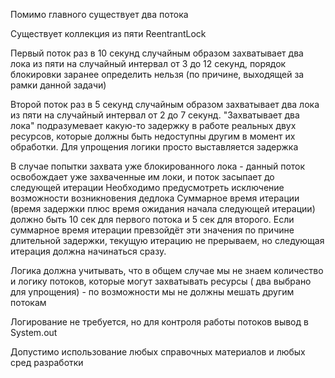 Помимо главного существует два потока

Существует коллекция из пяти ReentrantLock

Первый поток раз в 10 секунд случайным образом захватывает два лока из пяти на случайный интервал от 3 до 12 секунд,
порядок блокировки заранее определить нельзя (по причине, выходящей за рамки данной задачи)

Второй поток раз в 5 секунд случайным образом захватывает два лока из пяти на случайный интервал от 2 до 7 секунд.
"Захватывает два лока" подразумевает какую-то задержку в работе реальных двух ресурсов, которые должны быть недоступны
другим в момент их обработки. Для упрощения логики просто выставляется задержка

В случае попытки захвата уже блокированного лока - данный поток освобождает уже захваченные им локи, и поток засыпает до
следующей итерации
Необходимо предусмотреть исключение возможности возникновения дедлока
Суммарное время итерации (время задержки плюс время ожидания начала следующей итерации) должно быть 10 сек для первого
потока и 5 сек для второго. Если суммарное время итерации превзойдёт эти значения по причине длительной задержки,
текущую итерацию не прерываем, но следующая итерация должна начинаться сразу.

Логика должна учитывать, что в общем случае мы не знаем количество и логику потоков, которые могут захватывать ресурсы (
два выбрано для упрощения) - по возможности мы не должны мешать другим потокам

Логирование не требуется, но для контроля работы потоков вывод в System.out

Допустимо использование любых справочных материалов и любых сред разработки
